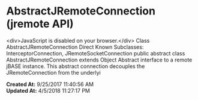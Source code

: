 # AbstractJRemoteConnection (jremote API)

&lt;div&gt;JavaScript is disabled on your browser.&lt;/div&gt; Class AbstractJRemoteConnection Direct Known Subclasses: InterceptorConnection, JRemoteSocketConnection public abstract class AbstractJRemoteConnection extends Object Abstract interface to a remote jBASE instance. This abstract connection decouples the JRemoteConnection from the underlyi  

**Created At:** 9/25/2017 11:40:56 AM  
**Updated At:** 4/5/2018 11:27:17 PM  

